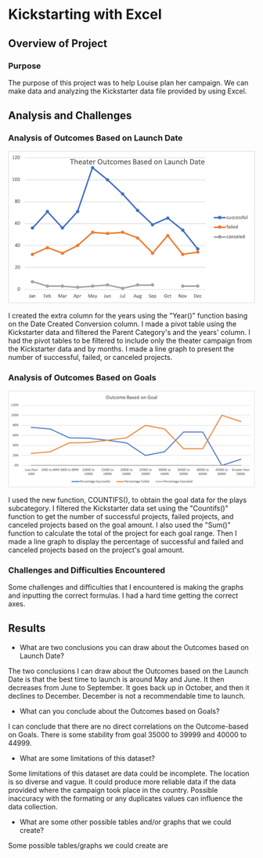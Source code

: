 # Kickstarting with Excel

## Overview of Project

### Purpose
The purpose of this project was to help Louise plan her campaign. We can make data and analyzing the Kickstarter data file provided by using Excel.

## Analysis and Challenges

### Analysis of Outcomes Based on Launch Date
![Outcomes Based on Launch Date](https://github.com/Carmenloww/Kickstarter-Analysis/blob/master/Resources/Theater_Outcomes_vs_Launch.png?raw=true)

I created the extra column for the years using the "Year()" function basing on the Date Created Conversion column.  I made a pivot table using the Kickstarter data and filtered the Parent Category's and the years' column.  I had the pivot tables to be filtered to include only the theater campaign from the Kickstarter data and by months. I made a line graph to present the number of successful, failed, or canceled projects. 

### Analysis of Outcomes Based on Goals
![Outcomes Based on Goals](https://github.com/Carmenloww/Kickstarter-Analysis/blob/master/Resources/Outcomes_vs_Goals.png?raw=true)

I used the new function, COUNTIFS(), to obtain the goal data for the plays subcategory. I filtered the Kickstarter data set using the "Countifs()" function to get the number of successful projects, failed projects, and canceled projects based on the goal amount. I also used the "Sum()" function to calculate the total of the project for each goal range. Then I made a line graph to display the percentage of successful and failed and canceled projects based on the project's goal amount.

### Challenges and Difficulties Encountered

Some challenges and difficulties that I encountered is making the graphs and inputting the correct formulas. I had a hard time getting the correct axes. 

## Results

- What are two conclusions you can draw about the Outcomes based on Launch Date? 

The two conclusions I can draw about the Outcomes based on the Launch Date is that the best time to launch is around May and June. It then decreases from June to September. It goes back up in October, and then it declines to December. December is not a recommendable time to launch. 

- What can you conclude about the Outcomes based on Goals?

I can conclude that there are no direct correlations on the Outcome-based on Goals. There is some stability from goal 35000 to 39999 and  40000 to 44999. 

- What are some limitations of this dataset?

Some limitations of this dataset are data could be incomplete. The location is so diverse and vague. It could produce more reliable data if the data provided where the campaign took place in the country. Possible inaccuracy with the formating or any duplicates values can influence the data collection.

- What are some other possible tables and/or graphs that we could create?

Some possible tables/graphs we could create are 




	
